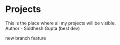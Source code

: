 # Projects
This is the place where all my projects will be visible.
<br>
Author - Siddhesh Gupta (best dev)
<p>new branch feature</p>
